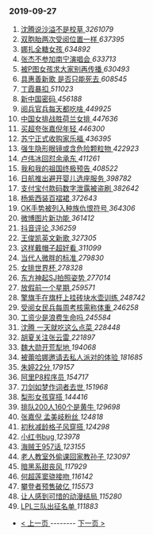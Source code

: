 ### 2019-09-27 
1. [ 沈腾说沙溢不是校草 ](https://s.weibo.com/weibo?q=%23%E6%B2%88%E8%85%BE%E8%AF%B4%E6%B2%99%E6%BA%A2%E4%B8%8D%E6%98%AF%E6%A0%A1%E8%8D%89%23&Refer=top) *3261079*
1. [ 双胞胎两次受阅位置一样 ](https://s.weibo.com/weibo?q=%23%E5%8F%8C%E8%83%9E%E8%83%8E%E4%B8%A4%E6%AC%A1%E5%8F%97%E9%98%85%E4%BD%8D%E7%BD%AE%E4%B8%80%E6%A0%B7%23&Refer=top) *637395*
1. [ 娜扎全糖女孩 ](https://s.weibo.com/weibo?q=%E5%A8%9C%E6%89%8E%E5%85%A8%E7%B3%96%E5%A5%B3%E5%AD%A9&Refer=top) *634892*
1. [ 张杰不参加南宁演唱会 ](https://s.weibo.com/weibo?q=%23%E5%BC%A0%E6%9D%B0%E4%B8%8D%E5%8F%82%E5%8A%A0%E5%8D%97%E5%AE%81%E6%BC%94%E5%94%B1%E4%BC%9A%23&Refer=top) *633713*
1. [ 被P图女孩求大家别再传播 ](https://s.weibo.com/weibo?q=%23%E8%A2%ABP%E5%9B%BE%E5%A5%B3%E5%AD%A9%E6%B1%82%E5%A4%A7%E5%AE%B6%E5%88%AB%E5%86%8D%E4%BC%A0%E6%92%AD%23&Refer=top) *630493*
1. [ 具惠善新歌 是否只能死去 ](https://s.weibo.com/weibo?q=%E5%85%B7%E6%83%A0%E5%96%84%E6%96%B0%E6%AD%8C%20%E6%98%AF%E5%90%A6%E5%8F%AA%E8%83%BD%E6%AD%BB%E5%8E%BB&Refer=top) *608545*
1. [ 丁霞暴扣 ](https://s.weibo.com/weibo?q=%23%E4%B8%81%E9%9C%9E%E6%9A%B4%E6%89%A3%23&Refer=top) *511023*
1. [ 新中国密码 ](https://s.weibo.com/weibo?q=%E6%96%B0%E4%B8%AD%E5%9B%BD%E5%AF%86%E7%A0%81&Refer=top) *456188*
1. [ 阅兵官兵每天都吃啥 ](https://s.weibo.com/weibo?q=%23%E9%98%85%E5%85%B5%E5%AE%98%E5%85%B5%E6%AF%8F%E5%A4%A9%E9%83%BD%E5%90%83%E5%95%A5%23&Refer=top) *449925*
1. [ 中国女排战胜荷兰女排 ](https://s.weibo.com/weibo?q=%23%E4%B8%AD%E5%9B%BD%E5%A5%B3%E6%8E%92%E6%88%98%E8%83%9C%E8%8D%B7%E5%85%B0%E5%A5%B3%E6%8E%92%23&Refer=top) *447636*
1. [ 买超夸张嘉倪年轻 ](https://s.weibo.com/weibo?q=%23%E4%B9%B0%E8%B6%85%E5%A4%B8%E5%BC%A0%E5%98%89%E5%80%AA%E5%B9%B4%E8%BD%BB%23&Refer=top) *446300*
1. [ 苏宁正式收购家乐福 ](https://s.weibo.com/weibo?q=%23%E8%8B%8F%E5%AE%81%E6%AD%A3%E5%BC%8F%E6%94%B6%E8%B4%AD%E5%AE%B6%E4%B9%90%E7%A6%8F%23&Refer=top) *436395*
1. [ 强生隐形眼镜或含危险颗粒物 ](https://s.weibo.com/weibo?q=%23%E5%BC%BA%E7%94%9F%E9%9A%90%E5%BD%A2%E7%9C%BC%E9%95%9C%E6%88%96%E5%90%AB%E5%8D%B1%E9%99%A9%E9%A2%97%E7%B2%92%E7%89%A9%23&Refer=top) *422923*
1. [ 卢伟冰回怼余承东 ](https://s.weibo.com/weibo?q=%23%E5%8D%A2%E4%BC%9F%E5%86%B0%E5%9B%9E%E6%80%BC%E4%BD%99%E6%89%BF%E4%B8%9C%23&Refer=top) *411261*
1. [ 我和我的祖国终极预告 ](https://s.weibo.com/weibo?q=%23%E6%88%91%E5%92%8C%E6%88%91%E7%9A%84%E7%A5%96%E5%9B%BD%E7%BB%88%E6%9E%81%E9%A2%84%E5%91%8A%23&Refer=top) *408522*
1. [ 日航推出避开婴儿选座服务 ](https://s.weibo.com/weibo?q=%23%E6%97%A5%E8%88%AA%E6%8E%A8%E5%87%BA%E9%81%BF%E5%BC%80%E5%A9%B4%E5%84%BF%E9%80%89%E5%BA%A7%E6%9C%8D%E5%8A%A1%23&Refer=top) *398782*
1. [ 支付宝付款码数字泄露被盗刷 ](https://s.weibo.com/weibo?q=%23%E6%94%AF%E4%BB%98%E5%AE%9D%E4%BB%98%E6%AC%BE%E7%A0%81%E6%95%B0%E5%AD%97%E6%B3%84%E9%9C%B2%E8%A2%AB%E7%9B%97%E5%88%B7%23&Refer=top) *382642*
1. [ 杨紫西装百褶裙 ](https://s.weibo.com/weibo?q=%23%E6%9D%A8%E7%B4%AB%E8%A5%BF%E8%A3%85%E7%99%BE%E8%A4%B6%E8%A3%99%23&Refer=top) *372643*
1. [ OK手势被列入种族仇恨符号 ](https://s.weibo.com/weibo?q=%23OK%E6%89%8B%E5%8A%BF%E8%A2%AB%E5%88%97%E5%85%A5%E7%A7%8D%E6%97%8F%E4%BB%87%E6%81%A8%E7%AC%A6%E5%8F%B7%23&Refer=top) *364306*
1. [ 微博图片新功能 ](https://s.weibo.com/weibo?q=%23%E5%BE%AE%E5%8D%9A%E5%9B%BE%E7%89%87%E6%96%B0%E5%8A%9F%E8%83%BD%23&Refer=top) *361412*
1. [ 抖音评论 ](https://s.weibo.com/weibo?q=%E6%8A%96%E9%9F%B3%E8%AF%84%E8%AE%BA&Refer=top) *336259*
1. [ 王俊凯英文新歌 ](https://s.weibo.com/weibo?q=%23%E7%8E%8B%E4%BF%8A%E5%87%AF%E8%8B%B1%E6%96%87%E6%96%B0%E6%AD%8C%23&Refer=top) *327305*
1. [ 这样戴帽子超好看 ](https://s.weibo.com/weibo?q=%23%E8%BF%99%E6%A0%B7%E6%88%B4%E5%B8%BD%E5%AD%90%E8%B6%85%E5%A5%BD%E7%9C%8B%23&Refer=top) *311099*
1. [ 当代人微胖的标准 ](https://s.weibo.com/weibo?q=%23%E5%BD%93%E4%BB%A3%E4%BA%BA%E5%BE%AE%E8%83%96%E7%9A%84%E6%A0%87%E5%87%86%23&Refer=top) *279830*
1. [ 女排世界杯 ](https://s.weibo.com/weibo?q=%E5%A5%B3%E6%8E%92%E4%B8%96%E7%95%8C%E6%9D%AF&Refer=top) *278328*
1. [ 东方神起SJ拍照姿势 ](https://s.weibo.com/weibo?q=%23%E4%B8%9C%E6%96%B9%E7%A5%9E%E8%B5%B7SJ%E6%8B%8D%E7%85%A7%E5%A7%BF%E5%8A%BF%23&Refer=top) *277014*
1. [ 放假前一个星期 ](https://s.weibo.com/weibo?q=%23%E6%94%BE%E5%81%87%E5%89%8D%E4%B8%80%E4%B8%AA%E6%98%9F%E6%9C%9F%23&Refer=top) *259571*
1. [ 擎旗手在旗杆上挂砖块水壶训练 ](https://s.weibo.com/weibo?q=%23%E6%93%8E%E6%97%97%E6%89%8B%E5%9C%A8%E6%97%97%E6%9D%86%E4%B8%8A%E6%8C%82%E7%A0%96%E5%9D%97%E6%B0%B4%E5%A3%B6%E8%AE%AD%E7%BB%83%23&Refer=top) *248742*
1. [ 受阅女民兵每周考核需称体重 ](https://s.weibo.com/weibo?q=%23%E5%8F%97%E9%98%85%E5%A5%B3%E6%B0%91%E5%85%B5%E6%AF%8F%E5%91%A8%E8%80%83%E6%A0%B8%E9%9C%80%E7%A7%B0%E4%BD%93%E9%87%8D%23&Refer=top) *246258*
1. [ 工资少是浪费生命吗 ](https://s.weibo.com/weibo?q=%23%E5%B7%A5%E8%B5%84%E5%B0%91%E6%98%AF%E6%B5%AA%E8%B4%B9%E7%94%9F%E5%91%BD%E5%90%97%23&Refer=top) *245584*
1. [ 沈腾 一天就吃这么点菜 ](https://s.weibo.com/weibo?q=%E6%B2%88%E8%85%BE%20%E4%B8%80%E5%A4%A9%E5%B0%B1%E5%90%83%E8%BF%99%E4%B9%88%E7%82%B9%E8%8F%9C&Refer=top) *228448*
1. [ 胡夏关注张云雷 ](https://s.weibo.com/weibo?q=%23%E8%83%A1%E5%A4%8F%E5%85%B3%E6%B3%A8%E5%BC%A0%E4%BA%91%E9%9B%B7%23&Refer=top) *221897*
1. [ 魏大勋开荒犁地 ](https://s.weibo.com/weibo?q=%23%E9%AD%8F%E5%A4%A7%E5%8B%8B%E5%BC%80%E8%8D%92%E7%8A%81%E5%9C%B0%23&Refer=top) *194068*
1. [ 被蕾哈娜邀请去私人派对的体验 ](https://s.weibo.com/weibo?q=%23%E8%A2%AB%E8%95%BE%E5%93%88%E5%A8%9C%E9%82%80%E8%AF%B7%E5%8E%BB%E7%A7%81%E4%BA%BA%E6%B4%BE%E5%AF%B9%E7%9A%84%E4%BD%93%E9%AA%8C%23&Refer=top) *181685*
1. [ 朱婷22分 ](https://s.weibo.com/weibo?q=%23%E6%9C%B1%E5%A9%B722%E5%88%86%23&Refer=top) *179157*
1. [ 阿里P8程序员 ](https://s.weibo.com/weibo?q=%23%E9%98%BF%E9%87%8CP8%E7%A8%8B%E5%BA%8F%E5%91%98%23&Refer=top) *154717*
1. [ 刀剑如梦作词者去世 ](https://s.weibo.com/weibo?q=%23%E5%88%80%E5%89%91%E5%A6%82%E6%A2%A6%E4%BD%9C%E8%AF%8D%E8%80%85%E5%8E%BB%E4%B8%96%23&Refer=top) *151968*
1. [ 梨形女孩穿搭 ](https://s.weibo.com/weibo?q=%23%E6%A2%A8%E5%BD%A2%E5%A5%B3%E5%AD%A9%E7%A9%BF%E6%90%AD%23&Refer=top) *144416*
1. [ 排队200人160个是黄牛 ](https://s.weibo.com/weibo?q=%23%E6%8E%92%E9%98%9F200%E4%BA%BA160%E4%B8%AA%E6%98%AF%E9%BB%84%E7%89%9B%23&Refer=top) *129698*
1. [ 张嘉倪 孟美岐粉丝 ](https://s.weibo.com/weibo?q=%E5%BC%A0%E5%98%89%E5%80%AA%20%E5%AD%9F%E7%BE%8E%E5%B2%90%E7%B2%89%E4%B8%9D&Refer=top) *124818*
1. [ 初秋减龄格子风穿搭 ](https://s.weibo.com/weibo?q=%23%E5%88%9D%E7%A7%8B%E5%87%8F%E9%BE%84%E6%A0%BC%E5%AD%90%E9%A3%8E%E7%A9%BF%E6%90%AD%23&Refer=top) *124298*
1. [ 小红书bug ](https://s.weibo.com/weibo?q=%23%E5%B0%8F%E7%BA%A2%E4%B9%A6bug%23&Refer=top) *123978*
1. [ 海贼王957话 ](https://s.weibo.com/weibo?q=%E6%B5%B7%E8%B4%BC%E7%8E%8B957%E8%AF%9D&Refer=top) *123155*
1. [ 老人教室外偷课回家教孙子 ](https://s.weibo.com/weibo?q=%23%E8%80%81%E4%BA%BA%E6%95%99%E5%AE%A4%E5%A4%96%E5%81%B7%E8%AF%BE%E5%9B%9E%E5%AE%B6%E6%95%99%E5%AD%99%E5%AD%90%23&Refer=top) *123097*
1. [ 暗黑系甜丧风 ](https://s.weibo.com/weibo?q=%23%E6%9A%97%E9%BB%91%E7%B3%BB%E7%94%9C%E4%B8%A7%E9%A3%8E%23&Refer=top) *117929*
1. [ 何超莲窦骁接吻 ](https://s.weibo.com/weibo?q=%E4%BD%95%E8%B6%85%E8%8E%B2%E7%AA%A6%E9%AA%81%E6%8E%A5%E5%90%BB&Refer=top) *116142*
1. [ 攀登者预售破亿 ](https://s.weibo.com/weibo?q=%E6%94%80%E7%99%BB%E8%80%85%E9%A2%84%E5%94%AE%E7%A0%B4%E4%BA%BF&Refer=top) *115573*
1. [ 让人感到可惜的动漫结局 ](https://s.weibo.com/weibo?q=%23%E8%AE%A9%E4%BA%BA%E6%84%9F%E5%88%B0%E5%8F%AF%E6%83%9C%E7%9A%84%E5%8A%A8%E6%BC%AB%E7%BB%93%E5%B1%80%23&Refer=top) *115280*
1. [ LPL三队出征名单 ](https://s.weibo.com/weibo?q=%23LPL%E4%B8%89%E9%98%9F%E5%87%BA%E5%BE%81%E5%90%8D%E5%8D%95%23&Refer=top) *111883* 

- [ < 上一页 ](https://github.com/able8/weibo-hot-record/blob/master/2019-09-26.md) -------- [ 下一页 > ](https://github.com/able8/weibo-hot-record/blob/master/2019-09-28.md)